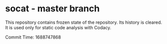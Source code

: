 # socat - master branch

This repository contains frozen state of the repository.
Its history is cleared. It is used only for static code
analysis with Codacy.

Commit Time: 1688747868